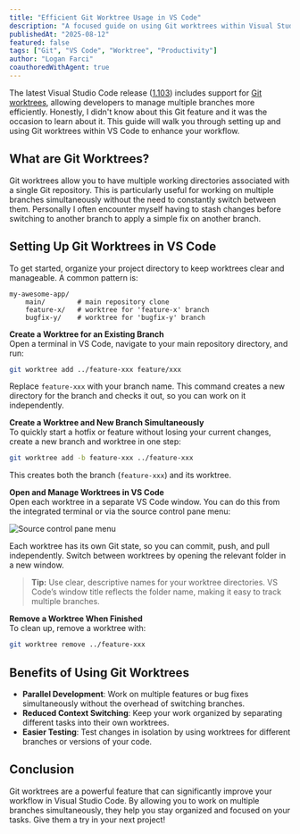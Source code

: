 ```yaml
---
title: "Efficient Git Worktree Usage in VS Code"
description: "A focused guide on using Git worktrees within Visual Studio Code to streamline multi-branch workflows and boost productivity."
publishedAt: "2025-08-12"
featured: false
tags: ["Git", "VS Code", "Worktree", "Productivity"]
author: "Logan Farci"
coauthoredWithAgent: true
---
```


The latest Visual Studio Code release ([1.103](https://code.visualstudio.com/updates/v1_103#_git-worktree-support)) includes support for [Git worktrees](https://git-scm.com/docs/git-worktree), allowing developers to manage multiple branches more efficiently. Honestly, I didn't know about this Git feature and it was the occasion to learn about it. This guide will walk you through setting up and using Git worktrees within VS Code to enhance your workflow.

## What are Git Worktrees?

Git worktrees allow you to have multiple working directories associated with a single Git repository. This is particularly useful for working on multiple branches simultaneously without the need to constantly switch between them. Personally I often encounter myself having to stash changes before switching to another branch to apply a simple fix on another branch.

## Setting Up Git Worktrees in VS Code

To get started, organize your project directory to keep worktrees clear and manageable. A common pattern is:

```text
my-awesome-app/
    main/        # main repository clone
    feature-x/   # worktree for 'feature-x' branch
    bugfix-y/    # worktree for 'bugfix-y' branch
```

**Create a Worktree for an Existing Branch**  
Open a terminal in VS Code, navigate to your main repository directory, and run:

```bash
git worktree add ../feature-xxx feature/xxx
```

Replace `feature-xxx` with your branch name. This command creates a new directory for the branch and checks it out, so you can work on it independently.

**Create a Worktree and New Branch Simultaneously**  
To quickly start a hotfix or feature without losing your current changes, create a new branch and worktree in one step:

```bash
git worktree add -b feature-xxx ../feature-xxx
```

This creates both the branch (`feature-xxx`) and its worktree.

**Open and Manage Worktrees in VS Code**  
Open each worktree in a separate VS Code window. You can do this from the integrated terminal or via the source control pane menu:

![Source control pane menu](https://code.visualstudio.com/assets/updates/1_103/worktree_specific_submenu.png)

Each worktree has its own Git state, so you can commit, push, and pull independently. Switch between worktrees by opening the relevant folder in a new window.

> **Tip:** Use clear, descriptive names for your worktree directories. VS Code’s window title reflects the folder name, making it easy to track multiple branches.

**Remove a Worktree When Finished**  
To clean up, remove a worktree with:

```bash
git worktree remove ../feature-xxx
```

## Benefits of Using Git Worktrees

-   **Parallel Development**: Work on multiple features or bug fixes simultaneously without the overhead of switching branches.
-   **Reduced Context Switching**: Keep your work organized by separating different tasks into their own worktrees.
-   **Easier Testing**: Test changes in isolation by using worktrees for different branches or versions of your code.

## Conclusion

Git worktrees are a powerful feature that can significantly improve your workflow in Visual Studio Code. By allowing you to work on multiple branches simultaneously, they help you stay organized and focused on your tasks. Give them a try in your next project!

